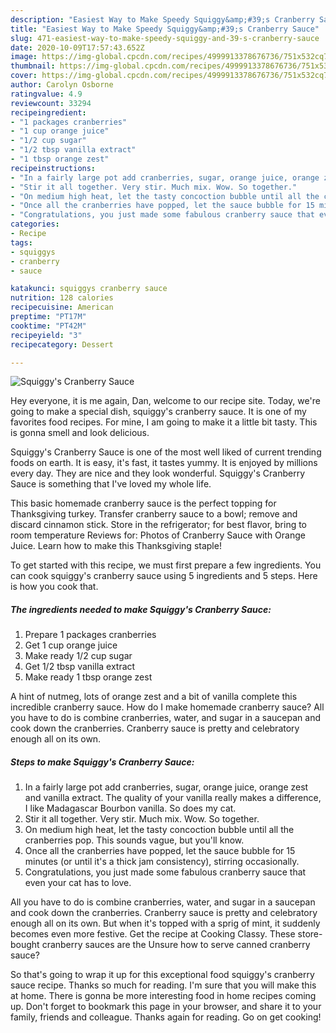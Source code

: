 ```yaml
---
description: "Easiest Way to Make Speedy Squiggy&amp;#39;s Cranberry Sauce"
title: "Easiest Way to Make Speedy Squiggy&amp;#39;s Cranberry Sauce"
slug: 471-easiest-way-to-make-speedy-squiggy-and-39-s-cranberry-sauce
date: 2020-10-09T17:57:43.652Z
image: https://img-global.cpcdn.com/recipes/4999913378676736/751x532cq70/squiggys-cranberry-sauce-recipe-main-photo.jpg
thumbnail: https://img-global.cpcdn.com/recipes/4999913378676736/751x532cq70/squiggys-cranberry-sauce-recipe-main-photo.jpg
cover: https://img-global.cpcdn.com/recipes/4999913378676736/751x532cq70/squiggys-cranberry-sauce-recipe-main-photo.jpg
author: Carolyn Osborne
ratingvalue: 4.9
reviewcount: 33294
recipeingredient:
- "1 packages cranberries"
- "1 cup orange juice"
- "1/2 cup sugar"
- "1/2 tbsp vanilla extract"
- "1 tbsp orange zest"
recipeinstructions:
- "In a fairly large pot add cranberries, sugar, orange juice, orange zest and vanilla extract. The quality of your vanilla really makes a difference, I like Madagascar Bourbon vanilla. So does my cat."
- "Stir it all together. Very stir. Much mix. Wow. So together."
- "On medium high heat, let the tasty concoction bubble until all the cranberries pop. This sounds vague, but you&#39;ll know."
- "Once all the cranberries have popped, let the sauce bubble for 15 minutes (or until it&#39;s a thick jam consistency), stirring occasionally."
- "Congratulations, you just made some fabulous cranberry sauce that even your cat has to love."
categories:
- Recipe
tags:
- squiggys
- cranberry
- sauce

katakunci: squiggys cranberry sauce 
nutrition: 128 calories
recipecuisine: American
preptime: "PT17M"
cooktime: "PT42M"
recipeyield: "3"
recipecategory: Dessert

---
```



![Squiggy&#39;s Cranberry Sauce](https://img-global.cpcdn.com/recipes/4999913378676736/751x532cq70/squiggys-cranberry-sauce-recipe-main-photo.jpg)

Hey everyone, it is me again, Dan, welcome to our recipe site. Today, we're going to make a special dish, squiggy&#39;s cranberry sauce. It is one of my favorites food recipes. For mine, I am going to make it a little bit tasty. This is gonna smell and look delicious.

Squiggy&#39;s Cranberry Sauce is one of the most well liked of current trending foods on earth. It is easy, it's fast, it tastes yummy. It is enjoyed by millions every day. They are nice and they look wonderful. Squiggy&#39;s Cranberry Sauce is something that I've loved my whole life.

This basic homemade cranberry sauce is the perfect topping for Thanksgiving turkey. Transfer cranberry sauce to a bowl; remove and discard cinnamon stick. Store in the refrigerator; for best flavor, bring to room temperature Reviews for: Photos of Cranberry Sauce with Orange Juice. Learn how to make this Thanksgiving staple!


To get started with this recipe, we must first prepare a few ingredients. You can cook squiggy&#39;s cranberry sauce using 5 ingredients and 5 steps. Here is how you cook that.

<!--inarticleads1-->

##### The ingredients needed to make Squiggy&#39;s Cranberry Sauce:

1. Prepare 1 packages cranberries
1. Get 1 cup orange juice
1. Make ready 1/2 cup sugar
1. Get 1/2 tbsp vanilla extract
1. Make ready 1 tbsp orange zest


A hint of nutmeg, lots of orange zest and a bit of vanilla complete this incredible cranberry sauce. How do I make homemade cranberry sauce? All you have to do is combine cranberries, water, and sugar in a saucepan and cook down the cranberries. Cranberry sauce is pretty and celebratory enough all on its own. 

<!--inarticleads2-->

##### Steps to make Squiggy&#39;s Cranberry Sauce:

1. In a fairly large pot add cranberries, sugar, orange juice, orange zest and vanilla extract. The quality of your vanilla really makes a difference, I like Madagascar Bourbon vanilla. So does my cat.
1. Stir it all together. Very stir. Much mix. Wow. So together.
1. On medium high heat, let the tasty concoction bubble until all the cranberries pop. This sounds vague, but you&#39;ll know.
1. Once all the cranberries have popped, let the sauce bubble for 15 minutes (or until it&#39;s a thick jam consistency), stirring occasionally.
1. Congratulations, you just made some fabulous cranberry sauce that even your cat has to love.


All you have to do is combine cranberries, water, and sugar in a saucepan and cook down the cranberries. Cranberry sauce is pretty and celebratory enough all on its own. But when it&#39;s topped with a sprig of mint, it suddenly becomes even more festive. Get the recipe at Cooking Classy. These store-bought cranberry sauces are the Unsure how to serve canned cranberry sauce? 

So that's going to wrap it up for this exceptional food squiggy&#39;s cranberry sauce recipe. Thanks so much for reading. I'm sure that you will make this at home. There is gonna be more interesting food in home recipes coming up. Don't forget to bookmark this page in your browser, and share it to your family, friends and colleague. Thanks again for reading. Go on get cooking!
